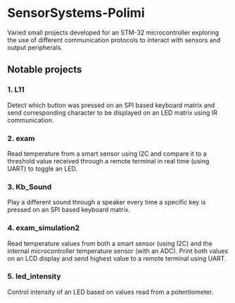 # SensorSystems-Polimi
Varied small projects developed for an STM-32 microcontroller exploring the use of different communication protocols to interact with sensors and output peripherals.

## Notable projects
### 1. L11
Detect which button was pressed on an SPI based keyboard matrix and send corresponding character to be displayed on an LED matrix using IR communication.
### 2. exam
Read temperature from a smart sensor using I2C and compare it to a threshold value received through a remote terminal in real time (using UART) to toggle an LED.
### 3. Kb_Sound
Play a different sound through a speaker every time a specific key is pressed on an SPI based keyboard matrix.
### 4. exam_simulation2
Read temperature values from both a smart sensor (using I2C) and the internal microcontroller temperature sensor (with an ADC). Print both values on an LCD display and send highest value to a remote terminal using UART.
### 5. led_intensity
Control intensity of an LED based on values read from a potentiometer.
